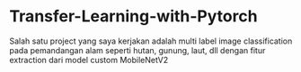 # Transfer-Learning-with-Pytorch
Salah satu project yang saya kerjakan adalah multi label image classification pada pemandangan alam seperti hutan, gunung, laut, dll dengan fitur extraction dari model custom MobileNetV2
